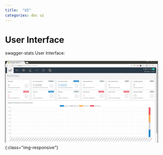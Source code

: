 ```yaml
---
title:  "UI"
categories: doc ui 
---
```


# User Interface

swagger-stats User Interface: 

![image-title-here](img/sws2.png){:class="img-responsive"}
